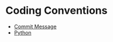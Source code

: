 # Coding Conventions

-   [Commit Message](https://github.com/cruxcook/coding-conventions/wiki/Commit-Message)
-   [Python](https://github.com/cruxcook/coding-conventions/wiki/Python)
